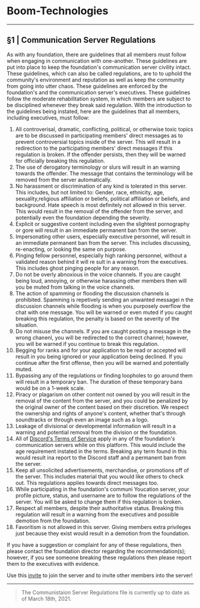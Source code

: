 # Boom-Technologies

----------------------------------------------------------

## §1 | Communication Server Regulations 
As with any foundation, there are guidelines that all members must follow when engaging in communication with one-another. These guidelines are put into place to keep the foundation's communication server civility intact. These guidelines, which can also be called regulations, are to to uphold the community's environment and reputation as well as keep the community from going into utter chaos. These guidelines are enforced by the foundation's and the communication server's executives. These guidelines follow the moderate rehabilitation system, in which members are subject to be disciplined whenever they break said regulation. With the introduction to the guidelines being instated, here are the guidelines that all members, including executives, must follow:
1. All controverisal, dramatic, conflicting, political, or otherwise toxic topics are to be discussed in participating members' direct messages as to prevent controversial topics inside of the server. This will result in a redirection to the participating members' direct messages if this regulation is broken. If the offender persists, then they will be warned for officially breaking this regulation.
2. The use of derogatory terminology or slurs will result in an warning towards the offender. The message that contains the terminology will be removed from the server automatically.
3. No harassment or discrimination of any kind is tolerated in this server. This includes, but not limited to: Gender, race, ethnicity, age, sexuality,religious affiliation or beliefs, political affiliation or beliefs, and background. Hate speech is most definitely not allowed in this server. This would result in the removal of the offender from the server, and potentially even the foundation depending the severity.
4. Explicit or suggestive content including even the slightest pornography or gore will result in an immediate permanent ban from the server.
5. Impersonating other users, especially executive personnel, will result in an immediate permanent ban from the server. This includes discussing, re-enacting, or looking the same on purpose.
6. Pinging fellow personnel, especially high ranking personnel, without a validated reason behind it will re sult in a warning from the executives. This includes ghost pinging people for any reason.
7. Do not be overly abnoxious in the voice channels. If you are caught being loud, annoying, or otherwise harassing other members then will you be muted from talking in the voice channels.
8. The action of spamming or flooding the discussion channels is prohibited. Spamming is repetively sending an unwanted messagei n the discussion channels while flooding is when you purposely overflow the chat with one message. You will be warned or even muted if you caught breaking this regulation, the penalty is based on the severity of the situation.
9. Do not misuse the channels. If you are caught posting a message in the wrong chanenl, you will be redirected to the correct channel; however, you will be warned if you continue to break this regulation.
10. Begging for ranks and for your application to be read or accepted will result in you being ignored or your application being declined. If you continue after the first offense, then you will be warned and potentially muted.
11. Bypassing any of the regulations or finding loopholes to go around them will result in a temporary ban. The duration of these temporary bans would be on a 1-week scale.
12. Piracy or plagarism on other content not owned by you will result in the removal of the content from the server, and you could be penalized by the original owner of the content based on their discretion. We respect the ownership and rights of anyone's content, whether that's through soundtracks or through even an image such as a logo.
13. Leakage of divisional or developmental information will result in a warning and potential removal from the division or the foundation.
14. All of [Discord's Terms of Service](https://www.discord.com/terms) apply in any of the foundation's communication servers while on this platform. This would include the age requirement instated in the terms. Breaking any term found in this would result ina report to the Discord staff and a permanent ban from the server.
15. Keep all unsolicited advertisements, merchandise, or promotions off of the server. This includes material that you would like others to check out. This regulations applies towards direct messages too.
16. While participating in the foundation's communi Youcation server, your profile picture, status, and username are to follow the regulations of the server. You will be asked to change them if this regulation is broken.
17. Respect all members, despite their authoritative status. Breaking this regulation will result in a warning from the executives and possible demotion from the foundation.
18. Favoritism is not allowed in this server. Giving members extra privileges just because they exist would result in a demotion from the foundation.

If you have a suggestion or complaint for any of these regulations, then please contact the foundation director regarding the recommendation(s); however, if you see someone breaking these regulations then please report them to the executives with evidence.

Use this [invite](http://discord.gg/erfgb4c) to join the server and to invite other members into the server!

----------------------------------------------------------

> The Communistaion Server Regulations file is currently up to date as of March 18th, 2021.
